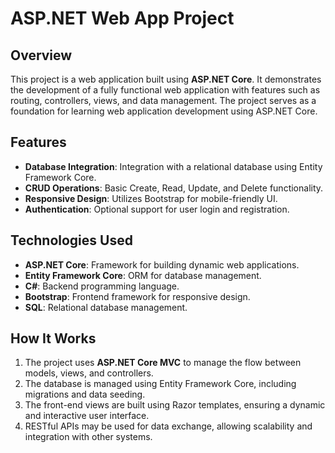 # ASP.NET Web App Project

## Overview
This project is a web application built using **ASP.NET Core**. It demonstrates the development of a fully functional web application with features such as routing, controllers, views, and data management. The project serves as a foundation for learning web application development using ASP.NET Core.

## Features
- **Database Integration**: Integration with a relational database using Entity Framework Core.
- **CRUD Operations**: Basic Create, Read, Update, and Delete functionality.
- **Responsive Design**: Utilizes Bootstrap for mobile-friendly UI.
- **Authentication**: Optional support for user login and registration.

## Technologies Used
- **ASP.NET Core**: Framework for building dynamic web applications.
- **Entity Framework Core**: ORM for database management.
- **C#**: Backend programming language.
- **Bootstrap**: Frontend framework for responsive design.
- **SQL**: Relational database management.

## How It Works
1. The project uses **ASP.NET Core MVC** to manage the flow between models, views, and controllers.
2. The database is managed using Entity Framework Core, including migrations and data seeding.
3. The front-end views are built using Razor templates, ensuring a dynamic and interactive user interface.
4. RESTful APIs may be used for data exchange, allowing scalability and integration with other systems.

